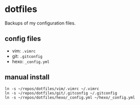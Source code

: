 dotfiles
========

Backups of my configuration files.

config files
--------
- vim: `.vimrc`  
- git: `.gitconfig`  
- hexo: `_config.yml`

manual install
--------
    ln -s ~/repos/dotfiles/vim/.vimrc ~/.vimrc
    ln -s ~/repos/dotfiles/git/.gitconfig ~/.gitconfig
    ln -s ~/repos/dotfiles/hexo/_config.yml ~/hexo/_config.yml